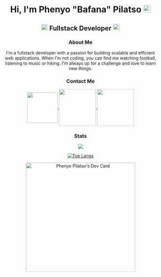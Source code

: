 <h1 align="center">Hi, I'm Phenyo "Bafana" Pilatso <img style="height:24px;" alt="GIF" src="https://media4.giphy.com/media/11KzOet1ElBDz2/giphy.gif?cid=6c09b952ufa3xxbbm0mpuadm2zaik3wjp4m9luz2ly0lyz8d&ep=v1_internal_gif_by_id&rid=giphy.gif&ct=g" /></h1>
<h2 align="center">
  <img src="https://komarev.com/ghpvc/?username=ppilatso&color=dc143c&style=for-the-badge" alt="Profile Views" style="height:21px;">
  Fullstack Developer
  <a href="https://ppilatso.com">
    <img src="https://img.shields.io/badge/Portfolio-543DE0?style=for-the-badge&logo=About.me&logoColor=white" alt="Portfolio" style="height:22px;">
  </a>
</h2>

<div align="center">
  <h3>About Me</h3>

  <p>
    I'm a fullstack developer with a passion for building scalable and efficient web applications. When I'm not coding, you can find me watching football, listening to music or hiking. I'm always up for a challenge and love to learn new things.
  </p>
</div>

<div align="center">
  <h3>Contact Me</h3>

  <div>
     <p>
        <a href="mailto:[pilatsophenyo@gmail.com]" target=”_blank”>
          <img align="center" src="https://img.shields.io/badge/Gmail-D14836?style=for-the-badge&logo=gmail&logoColor=white" width="100"/>
        </a>
        <a href="https://www.youtube.com/@PhenyoPilatso" target=”_blank”>
          <img align="center" src="https://img.shields.io/badge/YouTube-%23FF0000.svg?style=for-the-badge&logo=YouTube&logoColor=white" width="120"/>
        </a>
        <a href="https://www.linkedin.com/in/phpilatso" target=”_blank”>
          <img align="center" src="https://img.shields.io/badge/linkedin-%230077B5.svg?style=for-the-badge&logo=linkedin&logoColor=white" width="120"/>
        </a>
      </p>
  </div>
</div>

<div align="center">
  <h3>Stats</h3>

  <picture>
    <source
      srcset="https://github-readme-stats.vercel.app/api?username=ppilatso&show_icons=true&theme=dark"
      media="(prefers-color-scheme: dark)"
    />
    <source
      srcset="https://github-readme-stats.vercel.app/api?username=ppilatso&show_icons=true"
      media="(prefers-color-scheme: light), (prefers-color-scheme: no-preference)"
    />
    <img src="https://github-readme-stats.vercel.app/api?username=ppilatso&show_icons=true" />
  </picture>

  [![Top Langs](https://github-readme-stats.vercel.app/api/top-langs/?username=ppilatso&show_icons=true&theme=dark)](https://github.com/ppilatso/github-readme-stats)

  <a href="https://app.daily.dev/phpilatso"><img src="https://api.daily.dev/devcards/v2/s8KT8uzMfNhPbfJbRUShJ.png?type=default&r=kc9" width="356" alt="Phenyo Pilatso's       Dev Card"/>
  </a>
</div>
